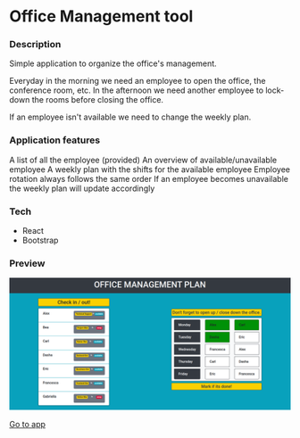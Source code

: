 # Office Management tool

### Description

Simple application to organize the office's management.

Everyday in the morning we need an employee to open the office, the conference room, etc. In the afternoon we need another employee to lock-down the rooms before closing the office.

If an employee isn't available we need to change the weekly plan.

### Application features

A list of all the employee (provided)
An overview of available/unavailable employee
A weekly plan with the shifts for the available employee
Employee rotation always follows the same order
If an employee becomes unavailable the weekly plan will update accordingly

### Tech

- React
- Bootstrap

### Preview

![screenshot](screenshot.png)

[Go to app](office-management.now.sh)
